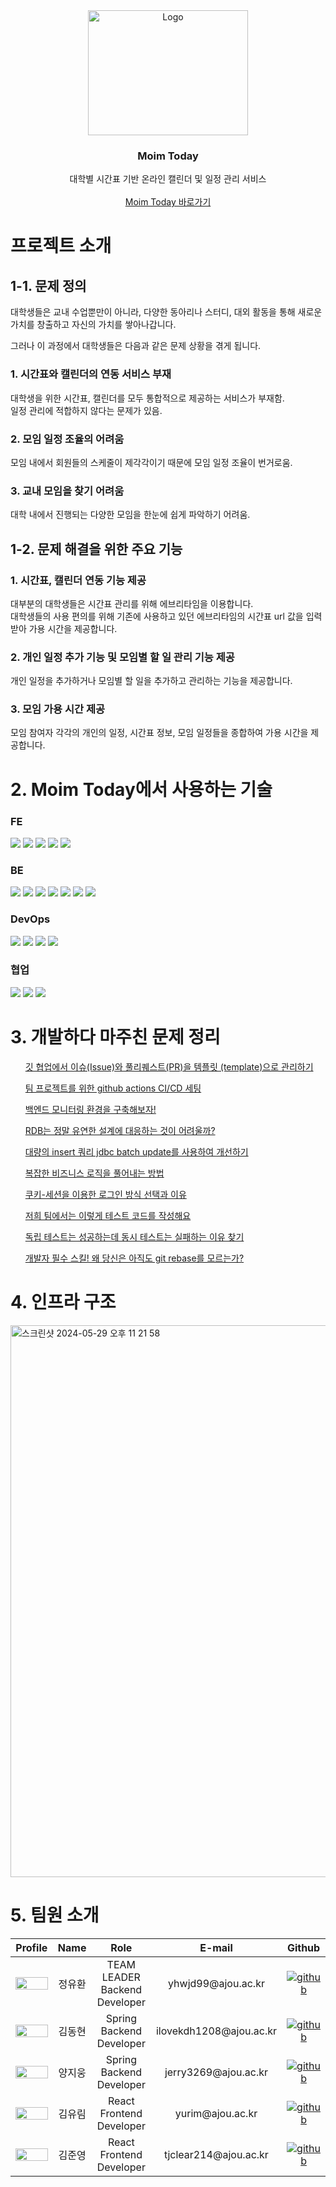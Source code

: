 <!-- PROJECT LOGO -->
<div align="center">
  <a href="https://github.com/osamhack2021/app_web_dronai_62bn">
    <img
      src="https://github.com/U2DJ2/moim-today/assets/36218321/b48b271e-2c51-4c0e-913c-92fb5788c267.png"
      alt="Logo" width="256px" height="200px">
  </a>

  <h3 align="center">Moim Today</h3>

  <p align="center">
    대학별 시간표 기반 온라인 캘린더 및 일정 관리 서비스
    <br />
    <br />
    <a href="https://moim.today">Moim Today 바로가기</a>
  </p>
</div>
<h1 id="service_introduction"> 프로젝트 소개 </h1>
<h2>1-1. 문제 정의</h2>
대학생들은 교내 수업뿐만이 아니라, 다양한 동아리나 스터디, 대외 활동을 통해 새로운 가치를 창출하고 자신의 가치를 쌓아나갑니다.
<br/>

그러나 이 과정에서 대학생들은 다음과 같은 문제 상황을 겪게 됩니다.               

<h3> 1. 시간표와 캘린더의 연동 서비스 부재 </h3> 
대학생을 위한 시간표, 캘린더를 모두 통합적으로 제공하는 서비스가 부재함.<br>       
일정 관리에 적합하지 않다는 문제가 있음.          

<h3> 2. 모임 일정 조율의 어려움</h3>       
모임 내에서 회원들의 스케줄이 제각각이기 때문에 모임 일정 조율이 번거로움.

<h3> 3. 교내 모임을 찾기 어려움</h3>       
대학 내에서 진행되는 다양한 모임을 한눈에 쉽게 파악하기 어려움.

<h2>1-2. 문제 해결을 위한 주요 기능</h2>
<h3> 1. 시간표, 캘린더 연동 기능 제공</h3>
대부분의 대학생들은 시간표 관리를 위해 에브리타임을 이용합니다.<br>      
대학생들의 사용 편의를 위해 기존에 사용하고 있던 에브리타임의 시간표 url 값을 입력받아 가용 시간을 제공합니다.         
<h3> 2. 개인 일정 추가 기능 및 모임별 할 일 관리 기능 제공</h3>
개인 일정을 추가하거나 모임별 할 일을 추가하고 관리하는 기능을 제공합니다.        
<h3> 3. 모임 가용 시간 제공</h3>     
모임 참여자 각각의 개인의 일정, 시간표 정보, 모임 일정들을 종합하여 가용 시간을 제공합니다.

<h1>2. Moim Today에서 사용하는 기술</h1>
<h3>FE</h3>
<div>
  <img src="https://img.shields.io/badge/react-61DAFB?style=for-the-badge&logo=react&logoColor=black"> 
 <img src="https://img.shields.io/badge/html5-E34F26?style=for-the-badge&logo=html5&logoColor=white"> 
  <img src="https://img.shields.io/badge/css-1572B6?style=for-the-badge&logo=css3&logoColor=white"> 
  <img src="https://img.shields.io/badge/javascript-F7DF1E?style=for-the-badge&logo=javascript&logoColor=black"> 
<img src="https://img.shields.io/badge/tailwindcss-a5f3fc?style=for-the-badge&logo=tailwindcss&logoColor=black"/> 

</div>
<h3>BE</h3>
<div>
  <img src="https://img.shields.io/badge/java-007396?style=for-the-badge&logo=java&logoColor=white"> 
  <img src="https://img.shields.io/badge/spring-6DB33F?style=for-the-badge&logo=spring&logoColor=white"> 
  <img src="https://img.shields.io/badge/springboot-6DB33F?style=for-the-badge&logo=springboot&logoColor=white">
  <img src="https://img.shields.io/badge/mysql-4479A1?style=for-the-badge&logo=mysql&logoColor=white"> 
  <img src="https://img.shields.io/badge/h2-003545?style=for-the-badge&logo=h2&logoColor=white">
  <img src="https://img.shields.io/badge/spring%20data%20jpa-6DB33F?style=for-the-badge&logo=spring&logoColor=white">
  <img src="https://img.shields.io/badge/querydsl-00B1B3?style=for-the-badge&logo=querydsl&logoColor=white">
</div>
<div>
  <h3>DevOps</h3>
    <img src="https://img.shields.io/badge/AWS%20EC2-FF9900?style=for-the-badge&logo=amazon-ec2&logoColor=white">
    <img src="https://img.shields.io/badge/AWS%20RDS-527FFF?style=for-the-badge&logo=amazon-rds&logoColor=white">
    <img src="https://img.shields.io/badge/AWS%20S3-569A31?style=for-the-badge&logo=amazon-s3&logoColor=white">
    <img src="https://img.shields.io/badge/GitHub%20Actions-2088FF?style=for-the-badge&logo=github-actions&logoColor=white">
</div>

<div>
  <h3>협업</h3>
  <img src="https://img.shields.io/badge/GitHub-181717?style=for-the-badge&logo=github&logoColor=white">
  <img src="https://img.shields.io/badge/Notion-000000?style=for-the-badge&logo=notion&logoColor=white">
  <img src="https://img.shields.io/badge/Slack-FFD700?style=for-the-badge&logo=slack&logoColor=white">
</div>

<h1>3. 개발하다 마주친 문제 정리</h1>
<ul>
  
<a href="https://velog.io/@anak_2/%EA%B9%83-%ED%98%91%EC%97%85%EC%97%90%EC%84%9C-%EC%9D%B4%EC%8A%88Issue%EC%99%80-%ED%92%80%EB%A6%AC%ED%80%98%EC%8A%A4%ED%8A%B8PR%EC%9D%84-%ED%85%9C%ED%94%8C%EB%A6%BF-template%EC%9C%BC%EB%A1%9C-%EA%B4%80%EB%A6%AC%ED%95%98%EA%B8%B0">깃 협업에서 이슈(Issue)와 풀리퀘스트(PR)을 템플릿 (template)으로 관리하기</a> 
  
<a href="https://320hwany.tistory.com/112">팀 프로젝트를 위한 github actions CI/CD 세팅</a>
  
<a href="https://south-leopard-b1c.notion.site/58936ac8371a4e49a333a698d99bb0ce">백엔드 모니터링 환경을 구축해보자!</a>

<a href="https://320hwany.tistory.com/113">RDB는 정말 유연한 설계에 대응하는 것이 어려울까?</a>

<a href="https://320hwany.tistory.com/114">대량의 insert 쿼리 jdbc batch update를 사용하여 개선하기</a>

<a href="https://320hwany.tistory.com/116">복잡한 비즈니스 로직을 풀어내는 방법</a>

<a href="https://south-leopard-b1c.notion.site/881b7ad598f04843a8970201ea9cad53">쿠키-세션을 이용한 로그인 방식 선택과 이유</a>

<a href="https://320hwany.tistory.com/115">저희 팀에서는 이렇게 테스트 코드를 작성해요</a>

<a href="https://south-leopard-b1c.notion.site/8422e7fa404543f48dd0331cc0578297">독립 테스트는 성공하는데 동시 테스트는 실패하는 이유 찾기</a>

<a href="https://salty-bottom-0de.notion.site/Git-c428d50c6ebc426185b85ad1908cfa79?pvs=4">개발자 필수 스킬! 왜 당신은 아직도 git rebase를 모르는가?</a>
</ul>

<h1>4. 인프라 구조 </h1>

<img width="883" alt="스크린샷 2024-05-29 오후 11 21 58" src="https://github.com/U2DJ2/moim-today/assets/84896838/7dfb1476-07d7-48c6-a566-e7319a1be382">


<h1 id="team">  5. 팀원 소개</h2>

<table width="1200">
  <thead>
    <tr>
      <th width="100" align="center">Profile</th>
      <th width="100" align="center">Name</th>
      <th width="250" align="center">Role</th>
      <th width="200" align="center">E-mail</th>
      <th width="200" align="center">Github</th>
    </tr>
  </thead>
  <tbody>
    <tr>
      <td width="100" align="center">
        <img src="https://avatars.githubusercontent.com/u/84896838?s=400&u=d6993beb7b2e018232eb13e424cb5f7f3fc6c704&v=4"
          width="100%" height="100%">
      </td>
      <td width="100" align="center">정유환</td>
      <td width="200" align="center">TEAM LEADER<br>Backend Developer</td>
      <td width="200" align="center">yhwjd99@ajou.ac.kr</td>
      <td width="200" align="center">
        <a href="https://github.com/320Hwany" target="_blank">
          <img src="https://img.shields.io/badge/github-181717.svg?style=for-the-badge&logo=github&logoColor=white"
            alt="github" />
        </a>
      </td>
    </tr>
    <tr>
      <td width="100" align="center">
        <img src="https://avatars.githubusercontent.com/u/83941092?v=4"
          width="100%" height="100%">
      </td>
      <td width="100" align="center">김동현</td>
      <td width="200" align="center">Spring<br>Backend Developer</td>
      <td width="200" align="center">ilovekdh1208@ajou.ac.kr</td>
      <td width="200" align="center">
        <a href="https://github.com/Anak-2" target="_blank">
          <img src="https://img.shields.io/badge/github-181717.svg?style=for-the-badge&logo=github&logoColor=white"
            alt="github" />
        </a>
      </td>
    </tr>
    <tr>
      <td width="100" align="center">
        <img src="https://avatars.githubusercontent.com/u/109820506?s=400&u=fc8afe76399865166d588f3f35ac0b59aff30808&v=4"
          width="100%" height="100%">
      </td>
      <td width="100" align="center">양지웅</td>
      <td width="200" align="center">Spring<br>Backend Developer</td>
      <td width="200" align="center">jerry3269@ajou.ac.kr</td>
      <td width="200" align="center">
        <a href="https://github.com/jerry3269" target="_blank">
          <img src="https://img.shields.io/badge/github-181717.svg?style=for-the-badge&logo=github&logoColor=white"
            alt="github" />
        </a>
      </td>
    </tr>
    <tr>
      <td width="100" align="center">
        <img src="https://github.com/U2DJ/booki-today/assets/76727686/09460a5f-8fc7-4fdf-ade3-4ff0eb5a82c9"
          width="100%" height="100%">
      </td>
      <td width="100" align="center">김유림</td>
      <td width="200" align="center">React<br>Frontend Developer</td>
      <td width="200" align="center">yurim@ajou.ac.kr</td>
      <td width="200" align="center">
        <a href="https://github.com/Yurim222" target="_blank">
          <img src="https://img.shields.io/badge/github-181717.svg?style=for-the-badge&logo=github&logoColor=white"
            alt="github" />
        </a>
      </td>
    </tr>
    <tr>
      <td width="100" align="center">
        <img src="https://avatars.githubusercontent.com/u/36218321?v=4.png"
          width="100%" height="100%">
      </td>
      <td width="100" align="center">김준영</td>
      <td width="200" align="center">React<br>Frontend Developer</td>
      <td width="200" align="center">tjclear214@ajou.ac.kr</td>
      <td width="200" align="center">
        <a href="https://github.com/linearjun" target="_blank">
          <img src="https://img.shields.io/badge/github-181717.svg?style=for-the-badge&logo=github&logoColor=white"
            alt="github" />
        </a>
      </td>
    </tr>
  </tbody>
</table>
